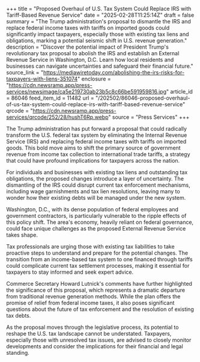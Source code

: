 +++
title = "Proposed Overhaul of U.S. Tax System Could Replace IRS with Tariff-Based Revenue Service"
date = "2025-02-28T11:25:14Z"
draft = false
summary = "The Trump administration's proposal to dismantle the IRS and replace federal income taxes with tariffs on imported goods could significantly impact taxpayers, especially those with existing tax liens and obligations, marking a potential seismic shift in U.S. revenue generation."
description = "Discover the potential impact of President Trump's revolutionary tax proposal to abolish the IRS and establish an External Revenue Service in Washington, D.C. Learn how local residents and businesses can navigate uncertainties and safeguard their financial future."
source_link = "https://mediawiretoday.com/abolishing-the-irs-risks-for-taxpayers-with-liens-351074"
enclosure = "https://cdn.newsramp.app/press-services/newsimage/ca5e219730ab23b5c8c66be591959816.jpg"
article_id = 86046
feed_item_id = 11482
url = "/202502/86046-proposed-overhaul-of-us-tax-system-could-replace-irs-with-tariff-based-revenue-service"
qrcode = "https://cdn.newsramp.app/press-services/qrcode/252/28/hushT6Rp.webp"
source = "Press Services"
+++

<p>The Trump administration has put forward a proposal that could radically transform the U.S. federal tax system by eliminating the Internal Revenue Service (IRS) and replacing federal income taxes with tariffs on imported goods. This bold move aims to shift the primary source of government revenue from income tax collection to international trade tariffs, a strategy that could have profound implications for taxpayers across the nation.</p><p>For individuals and businesses with existing tax liens and outstanding tax obligations, the proposed changes introduce a layer of uncertainty. The dismantling of the IRS could disrupt current tax enforcement mechanisms, including wage garnishments and tax lien resolutions, leaving many to wonder how their existing debts will be managed under the new system.</p><p>Washington, D.C., with its dense population of federal employees and government contractors, is particularly vulnerable to the ripple effects of this policy shift. The area's economy, heavily reliant on federal governance, could face unique challenges as the proposed External Revenue Service takes shape.</p><p>Tax professionals are urging those with existing tax liabilities to take proactive steps to understand and prepare for the potential changes. The transition from an income-based tax system to one financed through tariffs could complicate current tax settlement processes, making it essential for taxpayers to stay informed and seek expert advice.</p><p>Commerce Secretary Howard Lutnick's comments have further highlighted the significance of this proposal, which represents a dramatic departure from traditional revenue generation methods. While the plan offers the promise of relief from federal income taxes, it also poses significant questions about the future of tax enforcement and the resolution of existing tax debts.</p><p>As the proposal moves through the legislative process, its potential to reshape the U.S. tax landscape cannot be understated. Taxpayers, especially those with unresolved tax issues, are advised to closely monitor developments and consider the implications for their financial and legal standing.</p>